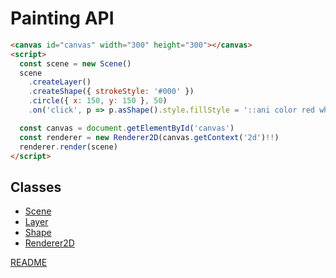 # Painting API

```html
<canvas id="canvas" width="300" height="300"></canvas>
<script>
  const scene = new Scene()
  scene
    .createLayer()
    .createShape({ strokeStyle: '#000' })
    .circle({ x: 150, y: 150 }, 50)
    .on('click', p => p.asShape().style.fillStyle = '::ani color red white .2s' )

  const canvas = document.getElementById('canvas')
  const renderer = new Renderer2D(canvas.getContext('2d')!!)
  renderer.render(scene)
</script>
```

## Classes

* [Scene](./scene.md)
* [Layer](./layer.md)
* [Shape](./shape.md)
* [Renderer2D](./renderer2D.md)

[README](../../README.md)